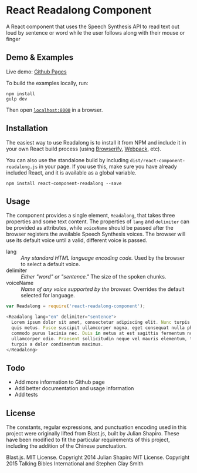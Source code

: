 React Readalong Component
=========================

A React component that uses the Speech Synthesis API to read text out loud by sentence or word while the user follows
along with their mouse or finger


## Demo & Examples

Live demo: [Github Pages](http://talkingbibles.github.io/react-readalong-component/)

To build the examples locally, run:

```
npm install
gulp dev
```

Then open [`localhost:8000`](http://localhost:8000) in a browser.


## Installation

The easiest way to use Readalong is to install it from NPM and include it in your own React build process (using
[Browserify](http://browserify.org), [Webpack](http://webpack.github.io/), etc).

You can also use the standalone build by including `dist/react-component-readalong.js` in your page. If you use this,
make sure you have already included React, and it is available as a global variable.

```
npm install react-component-readalong --save
```

## Usage

The component provides a single element, `Readalong`, that takes three properties and some text content. The properties
of `lang` and `delimiter` can be provided as attributes, while `voiceName` should be passed after the browser registers
the available Speech Synthesis voices. The browser will use its default voice until a valid, different voice is passed.

<dl>
<dt>lang</dt><dd><i>Any standard HTML language encoding code.</i> Used by the browser to select a default voice.</dd>
<dt>delimiter</dt><dd><i>Either "word" or "sentence."</i> The size of the spoken chunks.</dd>
<dt>voiceName</dt><dd><i>Name of any voice supported by the browser.</i> Overrides the default selected for language.</dd>
</dl>

```javascript
var Readalong = require('react-readalong-component');

<Readalong lang="en" delimiter="sentence">
  Lorem ipsum dolor sit amet, consectetur adipiscing elit. Nunc turpis eros, interdum ut gravida ultrices, pellentesque
  quis metus. Fusce suscipit ullamcorper magna, eget consequat nulla pharetra at. Morbi luctus dapibus nulla, sit amet
  commodo purus lacinia nec. Duis in metus at est sagittis fermentum non dapibus ante. Nulla vitae sodales massa, ut
  ullamcorper odio. Praesent sollicitudin neque vel mauris elementum, tincidunt porta elit aliquet. Nullam tincidunt
  turpis a dolor condimentum maximus.
</Readalong>
```

## Todo

- Add more information to Github page
- Add better documentation and usage information
- Add tests


## License

The constants, regular expressions, and punctuation encoding used in this project were originally lifted from Blast.js,
built by Julian Shapiro. These have been modified to fit the particular requirements of this project, including the
addition of the Chinese punctuation.

Blast.js. MIT License. Copyright 2014 Julian Shapiro
MIT License. Copyright 2015 Talking Bibles International and Stephen Clay Smith

